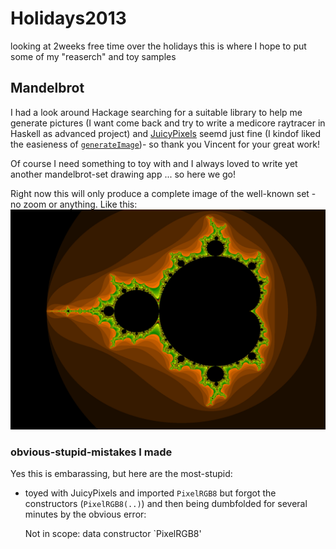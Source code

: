 Holidays2013
============

looking at 2weeks free time over the holidays this is where I hope to put some of my "reaserch" and toy samples

## Mandelbrot
I had a look around Hackage searching for a suitable library to help me generate pictures (I want come back and try to write a medicore raytracer in Haskell as advanced project) and [JuicyPixels](http://hackage.haskell.org/package/JuicyPixels) seemd just fine (I kindof liked the easieness of [`generateImage`](http://hackage.haskell.org/package/JuicyPixels-3.1.2/docs/Codec-Picture.html#v:generateImage))- so thank you Vincent for your great work!

Of course I need something to toy with and I always loved to write yet another mandelbrot-set drawing app ... so here we go!

Right now this will only produce a complete image of the well-known set - no zoom or anything. Like this: ![MandelbrotSetImage](./Mandelbrot/mandelbrot.png "Mandelbrot Set")

### obvious-stupid-mistakes I made
Yes this is embarassing, but here are the most-stupid:

- toyed with JuicyPixels and imported `PixelRGB8` but forgot the constructors (`PixelRGB8(..)`) and then being dumbfolded for several minutes by the obvious error:

    Not in scope: data constructor `PixelRGB8'
